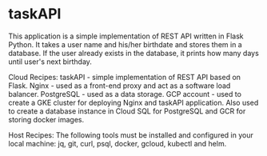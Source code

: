 # taskAPI
This application is a simple implementation of REST API written in Flask Python. It takes a user name and his/her birthdate and stores them in a database. If the user already exists in the database, it prints how many days until user's next birthday.

Cloud Recipes:
taskAPI - simple implementation of REST API based on Flask.
Nginx - used as a front-end proxy and act as a software load balancer.
PostgreSQL - used as a data storage.
GCP account - used to create a GKE cluster for deploying Nginx and taskAPI application. Also used to create a database instance in Cloud SQL for PostgreSQL and GCR for storing docker images.

Host Recipes:
The following tools must be installed and configured in your local machine: jq, git, curl, psql, docker, gcloud, kubectl and helm.
